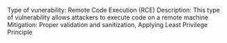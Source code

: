 Type of vunerability: Remote Code Execution (RCE)
Description: This type of vulnerability allows attackers to execute code on a remote machine
Mitigation: Proper validation and sanitization, Applying Least Privilege Principle

